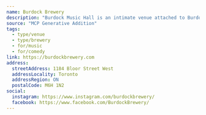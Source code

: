 ```yaml
---
name: Burdock Brewery
description: "Burdock Music Hall is an intimate venue attached to Burdock Brewery's Bloordale Restaurant. With string lights adorning the ceiling, and beer barrels perfect for perching, the space harkens back to a tavern with a modern spin. Built for live performance, this room lends itself to any style. Our programming showcases new and seasoned music, comedy, and storytelling from across Canada and beyond. Available for public performances, and private events, we aim to grow and foster community one patron at a time."
source: "MCP Generative Addition"
tags:
  - type/venue
  - type/brewery
  - for/music
  - for/comedy
link: https://burdockbrewery.com
address:
  streetAddress: 1184 Bloor Street West
  addressLocality: Toronto
  addressRegion: ON
  postalCode: M6H 1N2
social:
  instagram: https://www.instagram.com/burdockbrewery/
  facebook: https://www.facebook.com/BurdockBrewery/
---
```

